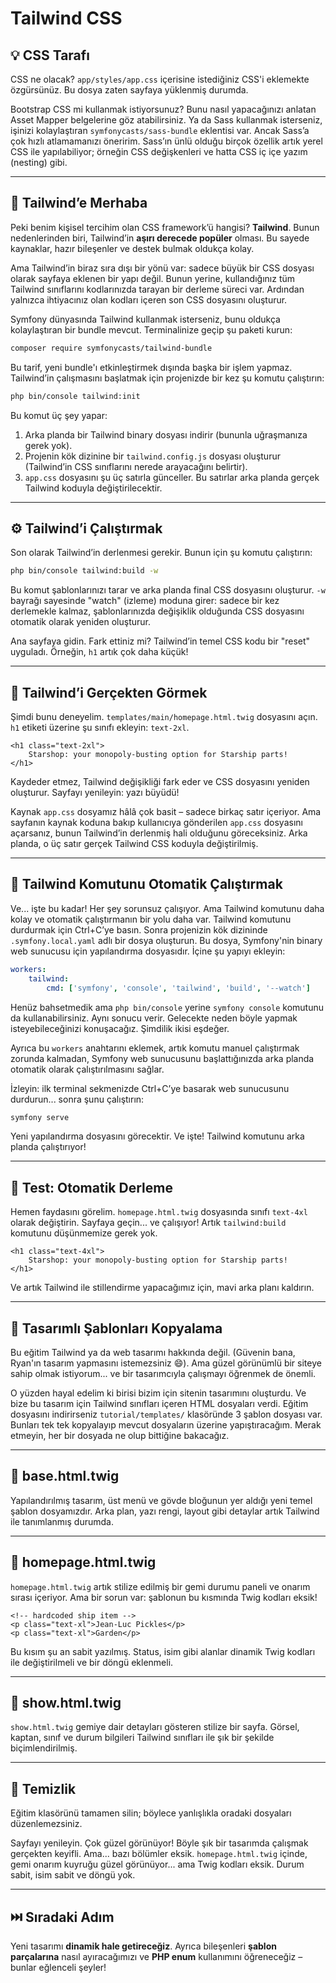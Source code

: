#  Tailwind CSS


## 💡 CSS Tarafı

CSS ne olacak? `app/styles/app.css` içerisine istediğiniz CSS'i eklemekte özgürsünüz. Bu dosya zaten sayfaya yüklenmiş durumda.

Bootstrap CSS mi kullanmak istiyorsunuz? Bunu nasıl yapacağınızı anlatan Asset Mapper belgelerine göz atabilirsiniz. Ya da Sass kullanmak isterseniz, işinizi kolaylaştıran `symfonycasts/sass-bundle` eklentisi var. Ancak Sass’a çok hızlı atlamamanızı öneririm. Sass’ın ünlü olduğu birçok özellik artık yerel CSS ile yapılabiliyor; örneğin CSS değişkenleri ve hatta CSS iç içe yazım (nesting) gibi.

---

## 💖 Tailwind’e Merhaba

Peki benim kişisel tercihim olan CSS framework’ü hangisi? **Tailwind**. Bunun nedenlerinden biri, Tailwind’in **aşırı derecede popüler** olması. Bu sayede kaynaklar, hazır bileşenler ve destek bulmak oldukça kolay.

Ama Tailwind’in biraz sıra dışı bir yönü var: sadece büyük bir CSS dosyası olarak sayfaya eklenen bir yapı değil. Bunun yerine, kullandığınız tüm Tailwind sınıflarını kodlarınızda tarayan bir derleme süreci var. Ardından yalnızca ihtiyacınız olan kodları içeren son CSS dosyasını oluşturur.

Symfony dünyasında Tailwind kullanmak isterseniz, bunu oldukça kolaylaştıran bir bundle mevcut. Terminalinize geçip şu paketi kurun:

```bash
composer require symfonycasts/tailwind-bundle
```

Bu tarif, yeni bundle'ı etkinleştirmek dışında başka bir işlem yapmaz. Tailwind’in çalışmasını başlatmak için projenizde bir kez şu komutu çalıştırın:

```bash
php bin/console tailwind:init
```

Bu komut üç şey yapar:

1. Arka planda bir Tailwind binary dosyası indirir (bununla uğraşmanıza gerek yok).
2. Projenin kök dizinine bir `tailwind.config.js` dosyası oluşturur (Tailwind’in CSS sınıflarını nerede arayacağını belirtir).
3. `app.css` dosyasını şu üç satırla günceller. Bu satırlar arka planda gerçek Tailwind koduyla değiştirilecektir.

---

## ⚙️ Tailwind’i Çalıştırmak

Son olarak Tailwind’in derlenmesi gerekir. Bunun için şu komutu çalıştırın:

```bash
php bin/console tailwind:build -w
```

Bu komut şablonlarınızı tarar ve arka planda final CSS dosyasını oluşturur. `-w` bayrağı sayesinde "watch" (izleme) moduna girer: sadece bir kez derlemekle kalmaz, şablonlarınızda değişiklik olduğunda CSS dosyasını otomatik olarak yeniden oluşturur.

Ana sayfaya gidin. Fark ettiniz mi? Tailwind’in temel CSS kodu bir "reset" uyguladı. Örneğin, `h1` artık çok daha küçük!

---

## 👀 Tailwind’i Gerçekten Görmek

Şimdi bunu deneyelim. `templates/main/homepage.html.twig` dosyasını açın. `h1` etiketi üzerine şu sınıfı ekleyin: `text-2xl`.

```twig
<h1 class="text-2xl">
    Starshop: your monopoly-busting option for Starship parts!
</h1>
```

Kaydeder etmez, Tailwind değişikliği fark eder ve CSS dosyasını yeniden oluşturur. Sayfayı yenileyin: yazı büyüdü!

Kaynak `app.css` dosyamız hâlâ çok basit – sadece birkaç satır içeriyor. Ama sayfanın kaynak koduna bakıp kullanıcıya gönderilen `app.css` dosyasını açarsanız, bunun Tailwind’in derlenmiş hali olduğunu göreceksiniz. Arka planda, o üç satır gerçek Tailwind CSS koduyla değiştirilmiş.

---

## 🔁 Tailwind Komutunu Otomatik Çalıştırmak

Ve... işte bu kadar! Her şey sorunsuz çalışıyor. Ama Tailwind komutunu daha kolay ve otomatik çalıştırmanın bir yolu daha var. Tailwind komutunu durdurmak için Ctrl+C’ye basın. Sonra projenizin kök dizininde `.symfony.local.yaml` adlı bir dosya oluşturun. Bu dosya, Symfony'nin binary web sunucusu için yapılandırma dosyasıdır. İçine şu yapıyı ekleyin:

```yaml
workers:
    tailwind:
        cmd: ['symfony', 'console', 'tailwind', 'build', '--watch']
```

Henüz bahsetmedik ama `php bin/console` yerine `symfony console` komutunu da kullanabilirsiniz. Aynı sonucu verir. Gelecekte neden böyle yapmak isteyebileceğinizi konuşacağız. Şimdilik ikisi eşdeğer.

Ayrıca bu `workers` anahtarını eklemek, artık komutu manuel çalıştırmak zorunda kalmadan, Symfony web sunucusunu başlattığınızda arka planda otomatik olarak çalıştırılmasını sağlar.

İzleyin: ilk terminal sekmenizde Ctrl+C’ye basarak web sunucusunu durdurun... sonra şunu çalıştırın:

```bash
symfony serve
```

Yeni yapılandırma dosyasını görecektir. Ve işte! Tailwind komutunu arka planda çalıştırıyor!

---

## 🧪 Test: Otomatik Derleme

Hemen faydasını görelim. `homepage.html.twig` dosyasında sınıfı `text-4xl` olarak değiştirin. Sayfaya geçin... ve çalışıyor! Artık `tailwind:build` komutunu düşünmemize gerek yok.

```twig
<h1 class="text-4xl">
    Starshop: your monopoly-busting option for Starship parts!
</h1>
```

Ve artık Tailwind ile stillendirme yapacağımız için, mavi arka planı kaldırın.

---

## 🎨 Tasarımlı Şablonları Kopyalama

Bu eğitim Tailwind ya da web tasarımı hakkında değil. (Güvenin bana, Ryan'ın tasarım yapmasını istemezsiniz 😄). Ama güzel görünümlü bir siteye sahip olmak istiyorum... ve bir tasarımcıyla çalışmayı öğrenmek de önemli.

O yüzden hayal edelim ki birisi bizim için sitenin tasarımını oluşturdu. Ve bize bu tasarım için Tailwind sınıfları içeren HTML dosyaları verdi. Eğitim dosyasını indirirseniz `tutorial/templates/` klasöründe 3 şablon dosyası var. Bunları tek tek kopyalayıp mevcut dosyaların üzerine yapıştıracağım. Merak etmeyin, her bir dosyada ne olup bittiğine bakacağız.

---

## 🧱 base.html.twig

Yapılandırılmış tasarım, üst menü ve gövde bloğunun yer aldığı yeni temel şablon dosyamızdır. Arka plan, yazı rengi, layout gibi detaylar artık Tailwind ile tanımlanmış durumda.

---

## 🚀 homepage.html.twig

`homepage.html.twig` artık stilize edilmiş bir gemi durumu paneli ve onarım sırası içeriyor. Ama bir sorun var: şablonun bu kısmında Twig kodları eksik!

```twig
<!-- hardcoded ship item -->
<p class="text-xl">Jean-Luc Pickles</p>
<p class="text-xl">Garden</p>
```

Bu kısım şu an sabit yazılmış. Status, isim gibi alanlar dinamik Twig kodları ile değiştirilmeli ve bir döngü eklenmeli.

---

## 🚢 show\.html.twig

`show.html.twig` gemiye dair detayları gösteren stilize bir sayfa. Görsel, kaptan, sınıf ve durum bilgileri Tailwind sınıfları ile şık bir şekilde biçimlendirilmiş.

---

## 🧼 Temizlik

Eğitim klasörünü tamamen silin; böylece yanlışlıkla oradaki dosyaları düzenlemezsiniz.

Sayfayı yenileyin. Çok güzel görünüyor! Böyle şık bir tasarımda çalışmak gerçekten keyifli. Ama... bazı bölümler eksik. `homepage.html.twig` içinde, gemi onarım kuyruğu güzel görünüyor... ama Twig kodları eksik. Durum sabit, isim sabit ve döngü yok.

---

## ⏭️ Sıradaki Adım

Yeni tasarımı **dinamik hale getireceğiz**. Ayrıca bileşenleri **şablon parçalarına** nasıl ayıracağımızı ve **PHP enum** kullanımını öğreneceğiz – bunlar eğlenceli şeyler!
